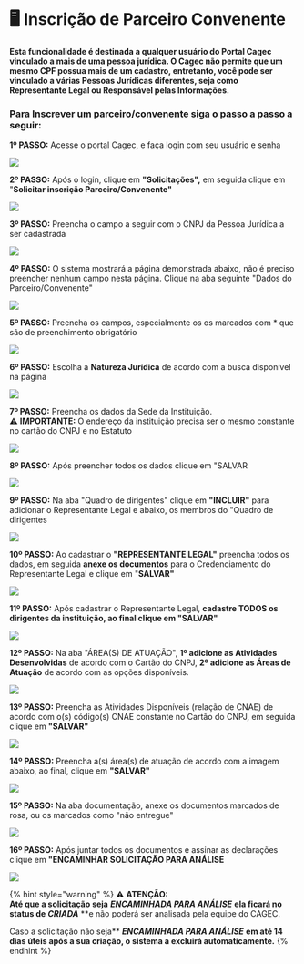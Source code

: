 # 🖥 Inscrição de Parceiro Convenente

#### Esta funcionalidade é destinada a qualquer usuário do Portal Cagec vinculado a mais de uma pessoa jurídica. O Cagec não permite que um mesmo CPF possua mais de um cadastro, entretanto, você pode ser vinculado a várias Pessoas Jurídicas diferentes, seja como Representante Legal ou Responsável pelas Informações. 

### Para Inscrever um parceiro/convenente siga o passo a passo a seguir:

**1º PASSO:** Acesse o portal Cagec, e faça login com seu usuário e senha 

![](../.gitbook/assets/01%20%281%29.png)

**2º PASSO:** Após o login, clique em **"Solicitações",** em seguida clique em "**Solicitar inscrição Parceiro/Convenente"**

![](../.gitbook/assets/2%20%281%29.png)

**3º PASSO:** Preencha o campo a seguir com o CNPJ da Pessoa Jurídica a ser cadastrada

![](../.gitbook/assets/3%20%281%29.png)

**4º PASSO:** O sistema mostrará a página demonstrada abaixo, não é preciso preencher nenhum campo nesta página. Clique na aba seguinte "Dados do Parceiro/Convenente"

![](../.gitbook/assets/4%20%281%29.png)

**5º PASSO:** Preencha os campos, especialmente os os marcados com \* que são de preenchimento obrigatório

![](../.gitbook/assets/5%20%281%29.png)

**6º PASSO:** Escolha a **Natureza Jurídica** de acordo com a busca disponível na página

![](../.gitbook/assets/7.png)

**7º PASSO:** Preencha os dados da Sede da Instituição.  
⚠️ **IMPORTANTE:** O endereço da instituição precisa ser o mesmo constante no cartão do CNPJ e no Estatuto

![](../.gitbook/assets/8.png)

**8º PASSO:** Após preencher todos os dados clique em "SALVAR 

![](../.gitbook/assets/9.png)

**9º PASSO:** Na aba "Quadro de dirigentes" clique em **"INCLUIR"** para adicionar o Representante Legal e abaixo, os membros do "Quadro de dirigentes 

![](../.gitbook/assets/10.png)

**10º PASSO:** Ao cadastrar o **"REPRESENTANTE LEGAL"** preencha todos os dados, em seguida  **anexe os documentos** para o Credenciamento do Representante Legal e clique em "**SALVAR"**

![](../.gitbook/assets/11.png)

**11º PASSO:** Após cadastrar o Representante Legal, **cadastre TODOS os dirigentes da instituição, ao final clique em "SALVAR"**

![](../.gitbook/assets/12.png)

**12º PASSO:** Na aba "ÁREA\(S\) DE ATUAÇÃO", **1º adicione as Atividades Desenvolvidas** de acordo com o Cartão do CNPJ, **2º adicione as Áreas de Atuação** de acordo com as opções disponíveis.

![](../.gitbook/assets/13.png)

**13º PASSO:** Preencha as Atividades Disponíveis \(relação de CNAE\) de acordo com o\(s\) código\(s\) CNAE constante no Cartão do CNPJ, em seguida clique em **"SALVAR"**

![](../.gitbook/assets/14.png)

**14º PASSO:** Preencha a\(s\) área\(s\) de atuação de acordo com a imagem abaixo, ao final, clique em **"SALVAR"**

![](../.gitbook/assets/15.png)

**15º PASSO:** Na aba documentação, anexe os documentos marcados de rosa, ou os marcados como "não entregue"

![](../.gitbook/assets/16.png)

**16º PASSO:** Após juntar todos os documentos e assinar as declarações clique em **"ENCAMINHAR SOLICITAÇÃO PARA ANÁLISE**

![](../.gitbook/assets/17.png)

{% hint style="warning" %}
⚠️ **ATENÇÃO:**   
**Até que a solicitação seja**  _**ENCAMINHADA PARA ANÁLISE**_ **ela ficará no status de** _**CRIADA**_ **e não poderá ser analisada pela equipe do CAGEC.  
  
Caso a solicitação não seja** _**ENCAMINHADA PARA ANÁLISE**_ **em até 14 dias úteis após a sua criação, o sistema a excluirá automaticamente.**
{% endhint %}

